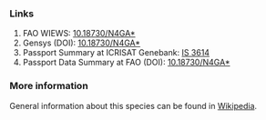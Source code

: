 ### Links
1. FAO WIEWS: <ins>10.18730/N4GA*</ins>
2. Gensys (DOI): <ins>10.18730/N4GA*</ins>
3. Passport Summary at ICRISAT Genebank: <ins>IS 3614</ins>
4. Passport Data Summary at FAO (DOI): <ins>10.18730/N4GA*</ins>
### More information
General information about this species can be found in [Wikipedia](http://wikipedia.org/wiki/Sorghum_bicolor).
